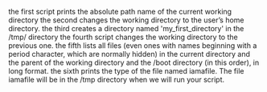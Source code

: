 the first script prints the absolute path name of the current working directory
the second changes the working directory to the user’s home directory.
the third  creates a directory named 'my_first_directory' in the /tmp/ directory
the fourth script  changes the working directory to the previous one.
the fifth  lists all files (even ones with names beginning with a period character, which are normally hidden) in the current directory and the parent of the working directory and the /boot directory (in this order), in long format.
the sixth prints the type of the file named iamafile. The file iamafile will be in the /tmp directory when we will run your script.

